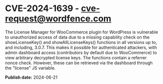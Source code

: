 # CVE-2024-1639 - cve-request@wordfence.com

The License Manager for WooCommerce plugin for WordPress is vulnerable to unauthorized access of data due to a missing capability check on the showLicenseKey() and showAllLicenseKeys() functions in all versions up to, and including, 3.0.7. This makes it possible for authenticated attackers, with admin dashboard access (contributors by default due to WooCommerce) to view arbitrary decrypted license keys. The functions contain a referrer nonce check. However, these can be retrieved via the dashboard through the "license" JS variable.

**Publish date:** 2024-06-21
